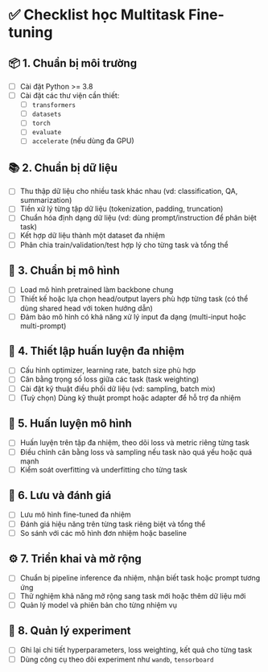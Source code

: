 # ✅ Checklist học Multitask Fine-tuning

## 📦 1. Chuẩn bị môi trường
- [ ] Cài đặt Python >= 3.8
- [ ] Cài đặt các thư viện cần thiết:
  - [ ] `transformers`
  - [ ] `datasets`
  - [ ] `torch`
  - [ ] `evaluate`
  - [ ] `accelerate` (nếu dùng đa GPU)

## 📚 2. Chuẩn bị dữ liệu
- [ ] Thu thập dữ liệu cho nhiều task khác nhau (vd: classification, QA, summarization)
- [ ] Tiền xử lý từng tập dữ liệu (tokenization, padding, truncation)
- [ ] Chuẩn hóa định dạng dữ liệu (vd: dùng prompt/instruction để phân biệt task)
- [ ] Kết hợp dữ liệu thành một dataset đa nhiệm
- [ ] Phân chia train/validation/test hợp lý cho từng task và tổng thể

## 🧠 3. Chuẩn bị mô hình
- [ ] Load mô hình pretrained làm backbone chung
- [ ] Thiết kế hoặc lựa chọn head/output layers phù hợp từng task (có thể dùng shared head với token hướng dẫn)
- [ ] Đảm bảo mô hình có khả năng xử lý input đa dạng (multi-input hoặc multi-prompt)

## 🔧 4. Thiết lập huấn luyện đa nhiệm
- [ ] Cấu hình optimizer, learning rate, batch size phù hợp
- [ ] Cân bằng trọng số loss giữa các task (task weighting)
- [ ] Cài đặt kỹ thuật điều phối dữ liệu (vd: sampling, batch mix)
- [ ] (Tuỳ chọn) Dùng kỹ thuật prompt hoặc adapter để hỗ trợ đa nhiệm

## 🚀 5. Huấn luyện mô hình
- [ ] Huấn luyện trên tập đa nhiệm, theo dõi loss và metric riêng từng task
- [ ] Điều chỉnh cân bằng loss và sampling nếu task nào quá yếu hoặc quá mạnh
- [ ] Kiểm soát overfitting và underfitting cho từng task

## 💾 6. Lưu và đánh giá
- [ ] Lưu mô hình fine-tuned đa nhiệm
- [ ] Đánh giá hiệu năng trên từng task riêng biệt và tổng thể
- [ ] So sánh với các mô hình đơn nhiệm hoặc baseline

## ⚙️ 7. Triển khai và mở rộng
- [ ] Chuẩn bị pipeline inference đa nhiệm, nhận biết task hoặc prompt tương ứng
- [ ] Thử nghiệm khả năng mở rộng sang task mới hoặc thêm dữ liệu mới
- [ ] Quản lý model và phiên bản cho từng nhiệm vụ

## 📁 8. Quản lý experiment
- [ ] Ghi lại chi tiết hyperparameters, loss weighting, kết quả cho từng task
- [ ] Dùng công cụ theo dõi experiment như `wandb`, `tensorboard`
